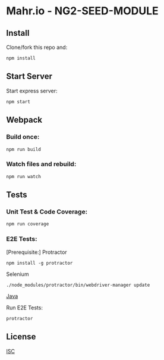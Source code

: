 # Mahr.io - NG2-SEED-MODULE

## Install

Clone/fork this repo and:

```
npm install
```

## Start Server

Start express server:

```
npm start
```

## Webpack

### Build once:

```
npm run build
```

### Watch files and rebuild:

```
npm run watch
```

## Tests

### Unit Test & Code Coverage:

```
npm run coverage
```

### E2E Tests:

[Prerequisite:] Protractor

```
npm install -g protractor
```

Selenium

```
./node_modules/protractor/bin/webdriver-manager update
```

[Java](http://www.oracle.com/technetwork/java/javase/downloads/jdk8-downloads-2133151.html)

Run E2E Tests:

```
protractor
```

## License

[ISC](https://opensource.org/licenses/ISC)
